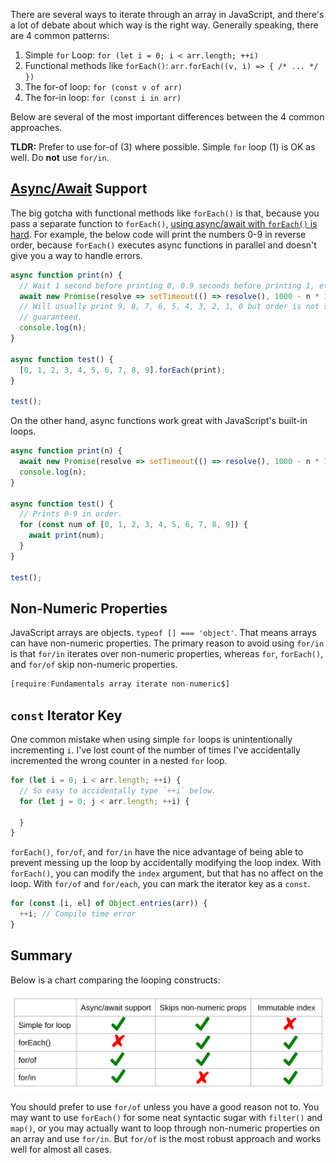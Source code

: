 There are several ways to iterate through an array in JavaScript, and there's a lot
of debate about which way is the right way. Generally speaking, there are 4 common
patterns:

1. Simple `for` Loop: `for (let i = 0; i < arr.length; ++i)`
2. Functional methods like `forEach()`: `arr.forEach((v, i) => { /* ... */ })`
3. The for-of loop: `for (const v of arr)`
4. The for-in loop: `for (const i in arr)`

Below are several of the most important differences between the 4 common approaches.

**TLDR:** Prefer to use for-of (3) where possible. Simple `for` loop (1) is OK as well. Do **not** use `for/in`.

[Async/Await](/tutorials/fundamentals/async-await) Support
-------------------

The big gotcha with functional methods like `forEach()` is that, because you pass a
separate function to `forEach()`, [using async/await with `forEach()` is hard](https://thecodebarbarian.com/basic-functional-programming-with-async-await.html). For example,
the below code will print the numbers 0-9 in reverse order, because `forEach()` executes
async functions in parallel and doesn't give you a way to handle errors.

```javascript
async function print(n) {
  // Wait 1 second before printing 0, 0.9 seconds before printing 1, etc.
  await new Promise(resolve => setTimeout(() => resolve(), 1000 - n * 100));
  // Will usually print 9, 8, 7, 6, 5, 4, 3, 2, 1, 0 but order is not strictly
  // guaranteed.
  console.log(n);
}

async function test() {
  [0, 1, 2, 3, 4, 5, 6, 7, 8, 9].forEach(print);
}

test();
```

On the other hand, async functions work great with JavaScript's built-in loops.

```javascript
async function print(n) {
  await new Promise(resolve => setTimeout(() => resolve(), 1000 - n * 100));
  console.log(n);
}

async function test() {
  // Prints 0-9 in order.
  for (const num of [0, 1, 2, 3, 4, 5, 6, 7, 8, 9]) {
    await print(num);
  }
}
      
test();
```

Non-Numeric Properties
----------------------

JavaScript arrays are objects. `typeof [] === 'object'`. That means arrays can have
non-numeric properties. The primary reason to avoid using `for/in` is that `for/in`
iterates over non-numeric properties, whereas `for`, `forEach()`, and `for/of` skip non-numeric properties.

```javascript
[require:Fundamentals array iterate non-numeric$]
```

`const` Iterator Key
--------------------

One common mistake when using simple `for` loops is unintentionally incrementing `i`.
I've lost count of the number of times I've accidentally incremented the wrong counter
in a nested `for` loop.

```javascript
for (let i = 0; i < arr.length; ++i) {
  // So easy to accidentally type `++i` below.
  for (let j = 0; j < arr.length; ++i) {

  }
}
```

`forEach()`, `for/of`, and `for/in` have the nice advantage of being able to prevent
messing up the loop by accidentally modifying the loop index. With `forEach()`, you can
modify the `index` argument, but that has no affect on the loop. With `for/of` and `for/each`,
you can mark the iterator key as a `const`.

```javascript
for (const [i, el] of Object.entries(arr)) {
  ++i; // Compile time error
}
```

Summary
-------

Below is a chart comparing the looping constructs:

<img src="/assets/loop-comparison.png" class="inline-image">

You should prefer to use `for/of` unless you have a good reason not to. You may
want to use `forEach()` for some neat syntactic sugar with `filter()` and `map()`, or you
may actually want to loop through non-numeric properties on an array and use `for/in`. But
`for/of` is the most robust approach and works well for almost all cases.